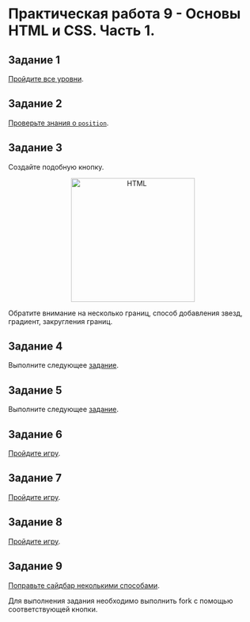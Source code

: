 # Практическая работа 9 - Основы HTML и CSS. Часть 1.

## Задание 1

[Пройдите все уровни](http://flukeout.github.io/).

## Задание 2

[Проверьте знания о `position`](https://htmlacademy.ru/courses/45).

## Задание 3

Создайте подобную кнопку.

<p align="center">
    <img
        width='250'
        title='HTML'
        src="https://css-tricks.com/wp-content/uploads/2013/10/css-button.png"
    />
</p>

Обратите внимание на несколько границ, способ добавления звезд, градиент, закругления границ.

## Задание 4

Выполните следующее [задание](http://htmlbook.ru/practical/hod-konyom).

## Задание 5

Выполните следующее [задание](http://htmlbook.ru/practical/ramka).

## Задание 6

[Пройдите игру](https://flexboxfroggy.com/#ru).

## Задание 7

[Пройдите игру](http://www.flexboxdefense.com/).

## Задание 8

[Пройдите игру](http://cssgridgarden.com/#ru).

## Задание 9

[Поправьте сайдбар неколькими способами](https://codepen.io/chriscoyier/pen/ClGcF).

Для выполнения задания необходимо выполнить fork с помощью соответствующей кнопки.
